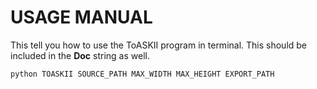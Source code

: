 # USAGE MANUAL
This tell you how to use the ToASKII program in terminal. This should be included in the __Doc__ string as well.

```CMD
python TOASKII SOURCE_PATH MAX_WIDTH MAX_HEIGHT EXPORT_PATH
```